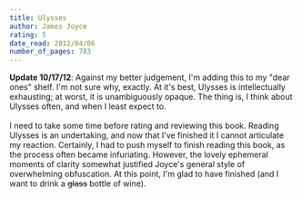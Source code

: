 ```yaml
---
title: Ulysses
author: James Joyce
rating: 5
date_read: 2012/04/06
number_of_pages: 783
---
```


<b>Update 10/17/12</b>: Against my better judgement, I'm adding this to my "dear ones" shelf. I'm not sure why, exactly. At it's best, Ulysses is intellectually exhausting; at worst, it is unambiguously opaque. The thing is, I think about Ulysses often, and when I least expect to. <br/><br/>I need to take some time before rating and reviewing this book. Reading Ulysses is an undertaking, and now that I've finished it I cannot articulate my reaction. Certainly, I had to push myself to finish reading this book, as the process often became infuriating. However, the lovely ephemeral moments of clarity somewhat justified Joyce's general style of overwhelming obfuscation. At this point, I'm glad to have finished (and I want to drink a <s>glass</s> bottle of wine).